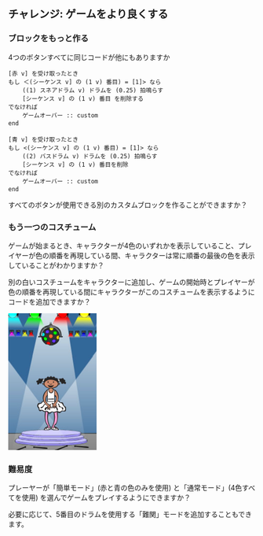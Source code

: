 ## チャレンジ: ゲームをより良くする

### ブロックをもっと作る

4つのボタンすべてに同じコードが他にもありますか

```blocks3
[赤 v] を受け取ったとき
もし ＜(シーケンス v] の (1 v) 番目) = [1]> なら
    ((1) スネアドラム v) ドラムを (0.25) 拍鳴らす
    [シーケンス v] の (1 v) 番目 を削除する
でなければ
    ゲームオーバー :: custom
end

[青 v] を受け取ったとき
もし <(シーケンス v] の (1 v) 番目) = [1]> なら
    ((2) バスドラム v) ドラムを (0.25) 拍鳴らす
    [シーケンス v] の (1 v) 番目を削除
でなければ
    ゲームオーバー :: custom
end
```

すべてのボタンが使用できる別のカスタムブロックを作ることができますか？

### もう一つのコスチューム

ゲームが始まるとき、キャラクターが4色のいずれかを表示していること、プレイヤーが色の順番を再現している間、キャラクターは常に順番の最後の色を表示していることがわかりますか？

別の白いコスチュームをキャラクターに追加し、ゲームの開始時とプレイヤーが色の順番を再現している間にキャラクターがこのコスチュームを表示するようにコードを追加できますか？

![スクリーンショット](images/colour-white.png)

### 難易度

プレーヤーが「簡単モード」(赤と青の色のみを使用) と「通常モード」(4色すべてを使用) を選んでゲームをプレイするようにできますか？

必要に応じて、5番目のドラムを使用する「難関」モードを追加することもできます。